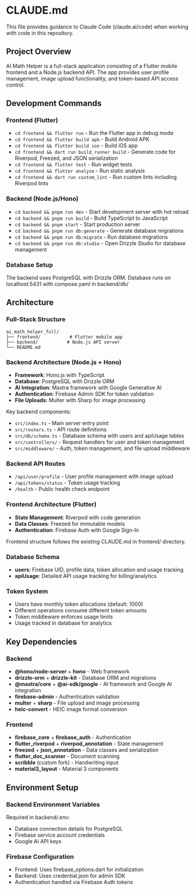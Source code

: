 # CLAUDE.md

This file provides guidance to Claude Code (claude.ai/code) when working with code in this repository.

## Project Overview

AI Math Helper is a full-stack application consisting of a Flutter mobile frontend and a Node.js backend API. The app provides user profile management, image upload functionality, and token-based API access control.

## Development Commands

### Frontend (Flutter)
- `cd frontend && flutter run` - Run the Flutter app in debug mode
- `cd frontend && flutter build apk` - Build Android APK
- `cd frontend && flutter build ios` - Build iOS app
- `cd frontend && dart run build_runner build` - Generate code for Riverpod, Freezed, and JSON serialization
- `cd frontend && flutter test` - Run widget tests
- `cd frontend && flutter analyze` - Run static analysis
- `cd frontend && dart run custom_lint` - Run custom lints including Riverpod lints

### Backend (Node.js/Hono)
- `cd backend && pnpm run dev` - Start development server with hot reload
- `cd backend && pnpm run build` - Build TypeScript to JavaScript
- `cd backend && pnpm start` - Start production server
- `cd backend && pnpm run db:generate` - Generate database migrations
- `cd backend && pnpm run db:migrate` - Run database migrations
- `cd backend && pnpm run db:studio` - Open Drizzle Studio for database management

### Database Setup
The backend uses PostgreSQL with Drizzle ORM. Database runs on localhost:5431 with compose.yaml in backend/db/

## Architecture

### Full-Stack Structure
```
ai_math_helper_full/
├── frontend/           # Flutter mobile app
├── backend/           # Node.js API server
└── README.md
```

### Backend Architecture (Node.js + Hono)
- **Framework**: Hono.js with TypeScript
- **Database**: PostgreSQL with Drizzle ORM
- **AI Integration**: Mastra framework with Google Generative AI
- **Authentication**: Firebase Admin SDK for token validation
- **File Uploads**: Multer with Sharp for image processing

Key backend components:
- `src/index.ts` - Main server entry point
- `src/routers.ts` - API route definitions
- `src/db/schema.ts` - Database schema with users and apiUsage tables
- `src/controllers/` - Request handlers for user and token management
- `src/middleware/` - Auth, token management, and file upload middleware

### Backend API Routes
- `/api/user/profile` - User profile management with image upload
- `/api/tokens/status` - Token usage tracking
- `/health` - Public health check endpoint

### Frontend Architecture (Flutter)
- **State Management**: Riverpod with code generation
- **Data Classes**: Freezed for immutable models
- **Authentication**: Firebase Auth with Google Sign-In

Frontend structure follows the existing CLAUDE.md in frontend/ directory.

### Database Schema
- **users**: Firebase UID, profile data, token allocation and usage tracking
- **apiUsage**: Detailed API usage tracking for billing/analytics

### Token System
- Users have monthly token allocations (default: 1000)
- Different operations consume different token amounts
- Token middleware enforces usage limits
- Usage tracked in database for analytics

## Key Dependencies

### Backend
- **@hono/node-server** + **hono** - Web framework
- **drizzle-orm** + **drizzle-kit** - Database ORM and migrations
- **@mastra/core** + **@ai-sdk/google** - AI framework and Google AI integration
- **firebase-admin** - Authentication validation
- **multer** + **sharp** - File upload and image processing
- **heic-convert** - HEIC image format conversion

### Frontend
- **firebase_core** + **firebase_auth** - Authentication
- **flutter_riverpod** + **riverpod_annotation** - State management
- **freezed** + **json_annotation** - Data classes and serialization
- **flutter_doc_scanner** - Document scanning
- **scribble** (custom fork) - Handwriting input
- **material3_layout** - Material 3 components

## Environment Setup

### Backend Environment Variables
Required in backend/.env:
- Database connection details for PostgreSQL
- Firebase service account credentials
- Google AI API keys

### Firebase Configuration
- Frontend: Uses firebase_options.dart for initialization
- Backend: Uses credential.json for admin SDK
- Authentication handled via Firebase Auth tokens